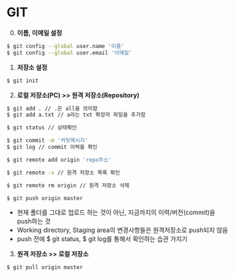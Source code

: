 # GIT

0. **이름, 이메일 설정**

```bash
$ git config --global user.name '이름'
$ git config --global user.email '이메일'
```

1. **저장소 설정**

```bash
$ git init
```

2. **로컬 저장소(PC) >> 원격 저장소(Repository)**

```bash
$ git add . // .은 all을 의미함
$ git add a.txt // a라는 txt 확장자 파일을 추가함
```

```bash
$ git status // 상태확인
```

```bash
$ git commit -m '커밋메시지'
$ git log // commit 이력을 확인
```

```bash
$ git remote add origin 'repo주소'
```

```bash
$ git remote -v // 원격 저장소 목록 확인
```

```bash
$ git remote rm origin // 원격 저장소 삭제
```

```bash
$ git push origin master 
```

* 현재 폴더를 그대로 업로드 하는 것이 아닌, 지금까지의 이력/버전(commit)을 push하는 것
* Working directory, Staging area의 변경사항들은 원격저장소로 push되지 않음
* push 전에 $ git status, $ git log를 통해서 확인하는 습관 가지기



3. **원격 저장소 >> 로컬 저장소**

```bash
$ git pull origin master
```

